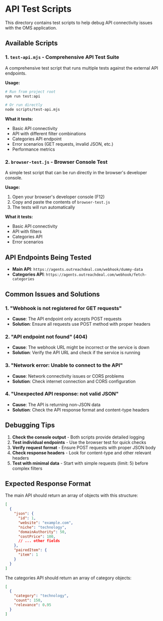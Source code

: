 # API Test Scripts

This directory contains test scripts to help debug API connectivity issues with the OMS application.

## Available Scripts

### 1. `test-api.mjs` - Comprehensive API Test Suite

A comprehensive test script that runs multiple tests against the external API endpoints.

**Usage:**
```bash
# Run from project root
npm run test:api

# Or run directly
node scripts/test-api.mjs
```

**What it tests:**
- Basic API connectivity
- API with different filter combinations
- Categories API endpoint
- Error scenarios (GET requests, invalid JSON, etc.)
- Performance metrics

### 2. `browser-test.js` - Browser Console Test

A simple test script that can be run directly in the browser's developer console.

**Usage:**
1. Open your browser's developer console (F12)
2. Copy and paste the contents of `browser-test.js`
3. The tests will run automatically

**What it tests:**
- Basic API connectivity
- API with filters
- Categories API
- Error scenarios

## API Endpoints Being Tested

- **Main API**: `https://agents.outreachdeal.com/webhook/dummy-data`
- **Categories API**: `https://agents.outreachdeal.com/webhook/fetch-categories`

## Common Issues and Solutions

### 1. "Webhook is not registered for GET requests"
- **Cause**: The API endpoint only accepts POST requests
- **Solution**: Ensure all requests use POST method with proper headers

### 2. "API endpoint not found" (404)
- **Cause**: The webhook URL might be incorrect or the service is down
- **Solution**: Verify the API URL and check if the service is running

### 3. "Network error: Unable to connect to the API"
- **Cause**: Network connectivity issues or CORS problems
- **Solution**: Check internet connection and CORS configuration

### 4. "Unexpected API response: not valid JSON"
- **Cause**: The API is returning non-JSON data
- **Solution**: Check the API response format and content-type headers

## Debugging Tips

1. **Check the console output** - Both scripts provide detailed logging
2. **Test individual endpoints** - Use the browser test for quick checks
3. **Verify request format** - Ensure POST requests with proper JSON body
4. **Check response headers** - Look for content-type and other relevant headers
5. **Test with minimal data** - Start with simple requests (limit: 5) before complex filters

## Expected Response Format

The main API should return an array of objects with this structure:
```json
[
  {
    "json": {
      "id": 1,
      "website": "example.com",
      "niche": "technology",
      "domainAuthority": 50,
      "costPrice": 100,
      // ... other fields
    },
    "pairedItem": {
      "item": 1
    }
  }
]
```

The categories API should return an array of category objects:
```json
[
  {
    "category": "technology",
    "count": 150,
    "relevance": 0.95
  }
]
```
